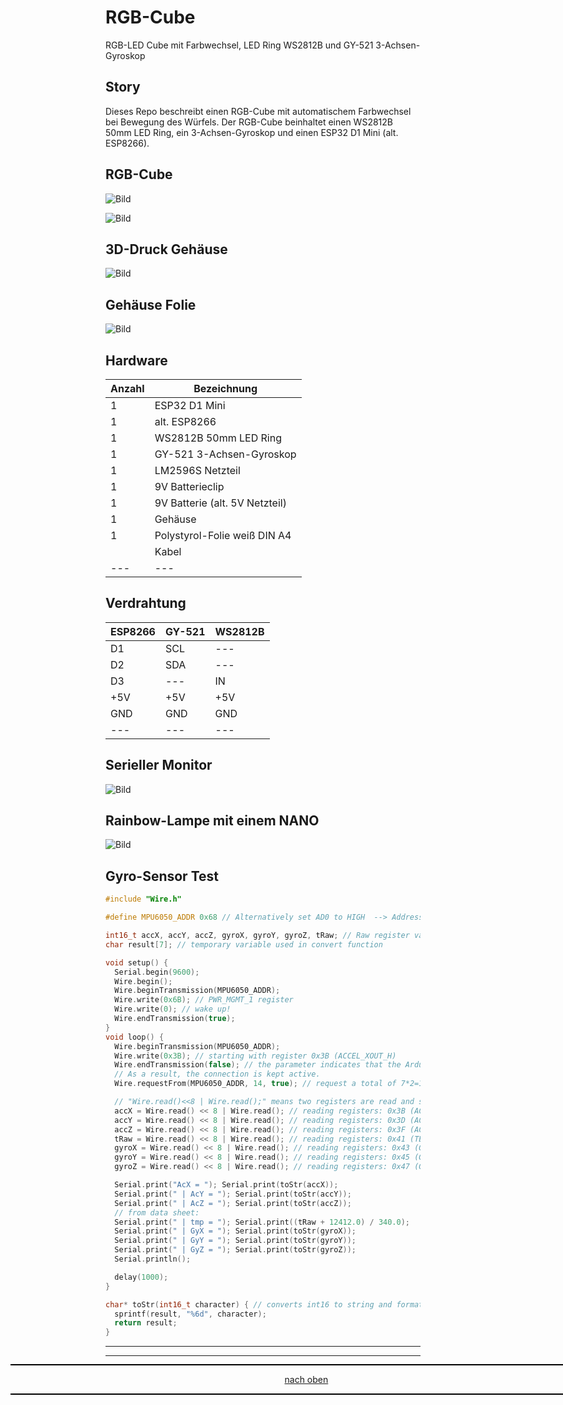 <a name="oben"></a>

# RGB-Cube
RGB-LED Cube mit Farbwechsel, LED Ring WS2812B und GY-521 3-Achsen-Gyroskop

## Story
Dieses Repo beschreibt einen RGB-Cube mit automatischem Farbwechsel bei Bewegung des Würfels. Der RGB-Cube beinhaltet einen WS2812B 50mm LED Ring, ein  3-Achsen-Gyroskop und einen ESP32 D1 Mini (alt. ESP8266).

## RGB-Cube
![Bild](pic/RGB-Cube2.png)

![Bild](pic/RGB-Cube3.png)


## 3D-Druck Gehäuse
![Bild](pic/RGB-Cube.png)

## Gehäuse Folie
![Bild](pic/Folie.png)


## Hardware

| Anzahl | Bezeichnung | 
| -------- | -------- | 
|  1 |  ESP32 D1 Mini  |
|  1 |  alt. ESP8266 |
| 1  | WS2812B 50mm LED Ring   |
|  1 |  GY-521 3-Achsen-Gyroskop  |
|  1 | LM2596S Netzteil   |
|  1 | 9V Batterieclip   |
|  1 | 9V Batterie (alt. 5V Netzteil) |
|  1 |   Gehäuse |
|  1 |   Polystyrol-Folie weiß DIN A4 |
|   |   Kabel |
| ---  | ---   |


## Verdrahtung

| ESP8266 | GY-521 | WS2812B | 
| -------- | -------- | -------- |
|  D1 |  SCL   | --- |
|  D2 |  SDA | --- |  
| D3  | ---  | IN |
|  +5V  |  +5V  | +5V |
|  GND | GND   | GND  |
|  --- | ---  | --- |


## Serieller Monitor

![Bild](pic/sm_gyrtest.png)

## Rainbow-Lampe mit einem NANO

![Bild](pic/Rainbow.png)

## Gyro-Sensor Test

```C++
#include "Wire.h"

#define MPU6050_ADDR 0x68 // Alternatively set AD0 to HIGH  --> Address = 0x69

int16_t accX, accY, accZ, gyroX, gyroY, gyroZ, tRaw; // Raw register values (accelaration, gyroscope, temperature)
char result[7]; // temporary variable used in convert function

void setup() {
  Serial.begin(9600);
  Wire.begin();
  Wire.beginTransmission(MPU6050_ADDR);
  Wire.write(0x6B); // PWR_MGMT_1 register
  Wire.write(0); // wake up!
  Wire.endTransmission(true);
}
void loop() {
  Wire.beginTransmission(MPU6050_ADDR);
  Wire.write(0x3B); // starting with register 0x3B (ACCEL_XOUT_H)
  Wire.endTransmission(false); // the parameter indicates that the Arduino will send a restart.
  // As a result, the connection is kept active.
  Wire.requestFrom(MPU6050_ADDR, 14, true); // request a total of 7*2=14 registers

  // "Wire.read()<<8 | Wire.read();" means two registers are read and stored in the same int16_t variable
  accX = Wire.read() << 8 | Wire.read(); // reading registers: 0x3B (ACCEL_XOUT_H) and 0x3C (ACCEL_XOUT_L)
  accY = Wire.read() << 8 | Wire.read(); // reading registers: 0x3D (ACCEL_YOUT_H) and 0x3E (ACCEL_YOUT_L)
  accZ = Wire.read() << 8 | Wire.read(); // reading registers: 0x3F (ACCEL_ZOUT_H) and 0x40 (ACCEL_ZOUT_L)
  tRaw = Wire.read() << 8 | Wire.read(); // reading registers: 0x41 (TEMP_OUT_H) and 0x42 (TEMP_OUT_L)
  gyroX = Wire.read() << 8 | Wire.read(); // reading registers: 0x43 (GYRO_XOUT_H) and 0x44 (GYRO_XOUT_L)
  gyroY = Wire.read() << 8 | Wire.read(); // reading registers: 0x45 (GYRO_YOUT_H) and 0x46 (GYRO_YOUT_L)
  gyroZ = Wire.read() << 8 | Wire.read(); // reading registers: 0x47 (GYRO_ZOUT_H) and 0x48 (GYRO_ZOUT_L)

  Serial.print("AcX = "); Serial.print(toStr(accX));
  Serial.print(" | AcY = "); Serial.print(toStr(accY));
  Serial.print(" | AcZ = "); Serial.print(toStr(accZ));
  // from data sheet:
  Serial.print(" | tmp = "); Serial.print((tRaw + 12412.0) / 340.0);
  Serial.print(" | GyX = "); Serial.print(toStr(gyroX));
  Serial.print(" | GyY = "); Serial.print(toStr(gyroY));
  Serial.print(" | GyZ = "); Serial.print(toStr(gyroZ));
  Serial.println();

  delay(1000);
}

char* toStr(int16_t character) { // converts int16 to string and formatting
  sprintf(result, "%6d", character);
  return result;
}
```


---

<div style="position:absolute; left:2cm; ">   
<ol class="breadcrumb" style="border-top: 2px solid black;border-bottom:2px solid black; height: 45px; width: 900px;"> <p align="center"><a href="#oben">nach oben</a></p></ol>
</div>  

---

